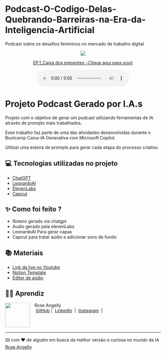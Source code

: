 # Podcast-O-Codigo-Delas-Quebrando-Barreiras-na-Era-da-Inteligencia-Artificial
Podcast sobre os desafios femininos no mercado de trabalho digital
<p align="center">
<img 
    src="./Assets/Capa para PodCast o Código Delas.png"
/>
</p>

<p align="center">
    <a href="https://github.com/roseangelly/prompts-for-podcast-generate-by-ia/blob/main/output/O%20tesouro%20do%20bem%20estar.mp3"> EP.1_Caixa dos presentes 🎶Clique aqui para ouvir</a>

</p>

<div align="center">
    <audio src="output/podcast_editado.MP3" controls title="Podcast editado"></audio>
</div>

# Projeto Podcast Gerado por I.A.s

Projeto com o objetivo de gerar um podcast utilizando ferramentas de IA através de prompts mais trabalhados.

Esse trabalho faz parte de uma das atividades desenvolvidas durante o Bootcamp Caixa-IA Generativa com Microsoft Copilot.

Utilizei uma esteira de prompts para gerar cada etapa do processo criativo.

## 💻 Tecnologias utilizadas no projeto

- [ChatGPT](https://chat.openai.com/) 
- [LeonardoAI](https://www.app.leonardo.ai//app/)
- [ElevenLabs](https://beta.elevenlabs.io/)
- [Capcut](https://www.capcut.com/pt-br/)

## ✨ Como foi feito ?

- Roteiro gerado via chatgpt
- Audio gerado pela elevenLabs
- LeonardoAI Para gerar capas
- Capcut para tratar aúdio e adicionar sons de fundo

## 📚 Materiais

- [Link da live no Youtube](https://www.youtube.com)
- [Notion Template](https://www.notion.so/Podcast-AI-Studio-Caixa-dos-Presentes-1727fb03f42880b38783c566e5efbaf6?pvs=4)
- [Editor de aúdio](https://www.capcut.com/editor?from_page=landing_page&__action_from=picture_V%C3%ADdeos%20profissionais%20em%20minutos,%20n%C3%A3o%20em%20horas.)


## 👨‍💻 Aprendiz

<p>
    <img 
      align=left 
      margin=10 
      width=80 
      src="./assets/20221003_110140.jpg"
    />
    <p>&nbsp&nbsp&nbspRose Angelly<br>
    &nbsp&nbsp&nbsp
    <a href="https://github.com/roseangelly">
    GitHub</a>&nbsp;|&nbsp;
    <a href="https://www.linkedin.com/in/
rose-angelly-cabral-022059225">LinkedIn</a>
&nbsp;|&nbsp;
    <a href="https://www.instagram.com/rose.angelly/profilecard/?igsh=MXZ5bxOTIxeGIndw==/">
    Instagram</a>
&nbsp;|&nbsp;</p>
</p>
<br/><br/>
<p>

---

⌨️ com ❤️ de alguém em busca da melhor versão e curiosa no mundo da IA [Rose Angelly](https://github.com/roseangelly)
